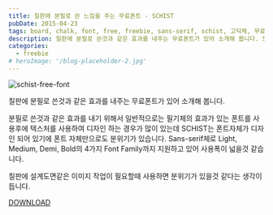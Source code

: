```yaml
---
title: 칠판에 분필로 쓴 느낌을 주는 무료폰트 - SCHIST
pubDate: 2015-04-23
tags: board, chalk, font, free, freebie, sans-serif, schist, 고딕체, 무료, 분필, 칠판, 폰트
description: 칠판에 분필로 쓴것과 같은 효과를 내주는 무료폰트가 있어 소개해 봅니다. SCHIST는 폰트자체가 디자인 되어 있기에 폰트 자체만으로도 분위기가 있습니다. Sans-serif체로 Light, Medium, Demi, Bold의 4가지 Font Family까지 지원하고 있어 사용폭이 넓을것 같습니다.
categories:
  - freebie
# heroImage: '/blog-placeholder-2.jpg'
---
```


![schist-free-font](https://farm8.staticflickr.com/7646/17052745168_61aacbdfd8_o.jpg)

칠판에 분필로 쓴것과 같은 효과를 내주는 무료폰트가 있어 소개해 봅니다.

분필로 쓴것과 같은 효과를 내기 위해서 일반적으로는 필기체의 효과가 있는 폰트를 사용후에 텍스처를 사용하여 디자인 하는 경우가 많이 있는데 SCHIST는 폰트자체가 디자인 되어 있기에 폰트 자체만으로도 분위기가 있습니다. Sans-serif체로 Light, Medium, Demi, Bold의 4가지 Font Family까지 지원하고 있어 사용폭이 넓을것 같습니다.

칠판에 설계도면같은 이미지 작업이 필요할때 사용하면 분위기가 있을것 같다는 생각이 듭니다.

[DOWNLOAD](https://www.behance.net/gallery/21330835/SCHIST-free-typeface)
